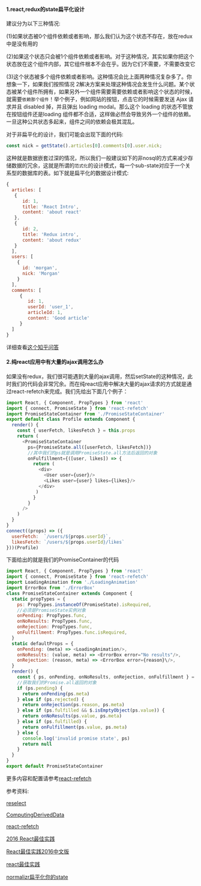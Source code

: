 #### 1.react,redux的state扁平化设计
建议分为以下三种情况:

(1)如果状态被0个组件依赖或者影响，那么我们认为这个状态不存在，放在redux中是没有用的

(2)如果这个状态只会被1个组件依赖或者影响。对于这种情况，其实如果你把这个状态放在这个组件内部，其它组件根本不会在乎。因为它们不需要，不需要改变它

(3)这个状态被多个组件依赖或者影响。这种情况会比上面两种情况复杂多了。你想象一下，如果我们按照情况 2解决方案来处理这种情况会发生什么问题。某个状态被某个组件所拥有，如果另外一个组件需要需要依赖或者影响这个状态的时候，就需要`依赖那个组件`！举个例子，例如网站的按钮，点击它的时候需要发送 Ajax 请求并且 disabled 掉，并且弹出 loading modal。那么这个 loading 的状态不管放在按钮组件还是loading 组件都不合适，这样做必然会导致另外一个组件的依赖。一旦这种公共状态多起来，组件之间的依赖会极其混乱。

对于非扁平化的设计，我们可能会出现下面的代码:
```js
const nick = getState().articles[0].comments[0].user.nick;
```
这种就是数据嵌套过深的情况，所以我们一般建议如下的非nosql的方式来减少存储数据的冗余，这就是所谓的`范式化`的设计模式，每一个sub-state对应于一个关系型的数据库的表。如下就是扁平化的数据设计模式:
```js
{
  articles: [
   {
      id: 1,
      title: 'React Intro',
      content: 'about react'
   },
   {
      id: 2,
      title: 'Redux intro',
      content: 'about redux'
   }
  ],
  users: [
    {
      id: 'morgan',
      nick: 'Morgan'
    }
  ],
  comments: [
     {
        id: 1,
        userId: 'user_1',
        articleId: 1,
        content: 'Good article'
     }
  ]
}
```
详细查看[这个知乎问答](https://www.zhihu.com/question/50888321)

#### 2.纯react应用中有大量的ajax调用怎么办
如果没有redux，我们很可能遇到大量的ajax调用，然后setState的这种情况，此时我们的代码会非常冗余。而在纯react应用中解决大量的ajax请求的方式就是通过react-refetch来完成。我们先给出下面几个例子：
```js
import React, { Component, PropTypes } from 'react'
import { connect, PromiseState } from 'react-refetch'
import PromiseStateContainer from './PromiseStateContainer'
export default class Profile extends Component {
  render() {
    const { userFetch, likesFetch } = this.props 
    return (
      <PromiseStateContainer
        ps={PromiseState.all([userFetch, likesFetch])}
        //其中我们的ps就是调用PromiseState.all方法后返回的对象
        onFulfillment={([user, likes]) => {
          return (
            <div>
              <User user={user}/>
              <Likes user={user} likes={likes}/>
            </div>
           )
          }
        }
      />
    )
  }
}
connect((props) => ({
  userFetch:  `/users/${props.userId}`,
  likesFetch: `/users/${props.userId}/likes`
}))(Profile)
```
下面给出的就是我们的PromiseContainer的代码
```js
import React, { Component, PropTypes } from 'react'
import { connect, PromiseState } from 'react-refetch'
import LoadingAnimation from './LoadingAnimation'
import ErrorBox from './ErrorBox'
class PromiseStateContainer extends Component {
  static propTypes = {
    ps: PropTypes.instanceOf(PromiseState).isRequired,
    //必须是PromiseState实例对象
    onPending: PropTypes.func,
    onNoResults: PropTypes.func,
    onRejection: PropTypes.func,
    onFulfillment: PropTypes.func.isRequired,
  }
  static defaultProps = {
    onPending: (meta) => <LoadingAnimation/>,
    onNoResults: (value, meta) => <ErrorBox error="No results"/>,
    onRejection: (reason, meta) => <ErrorBox error={reason}\/>,
  }
  render() {
    const { ps, onPending, onNoResults, onRejection, onFulfillment } = this.props;
    //获取我们的Promise.all返回的对象
    if (ps.pending) {
      return onPending(ps.meta)
    } else if (ps.rejected) {
      return onRejection(ps.reason, ps.meta)
    } else if (ps.fulfilled && $.isEmptyObject(ps.value)) {
      return onNoResults(ps.value, ps.meta)
    } else if (ps.fulfilled) {
      return onFulfillment(ps.value, ps.meta)
    } else {
      console.log('invalid promise state', ps)
      return null
    }
  }
}
export default PromiseStateContainer
```
更多内容和配置请参考[react-refetch](https://github.com/heroku/react-refetch)



参考资料:

[reselect](https://github.com/reactjs/reselect)

[ComputingDerivedData](http://cn.redux.js.org/docs/recipes/ComputingDerivedData.html)

[react-refetch](https://github.com/heroku/react-refetch)

[2016 React最佳实践](https://blog.risingstack.com/react-js-best-practices-for-2016/)

[React最佳实践2016中文版](http://www.devstore.cn/essay/essayInfo/7663.html)

[react最佳实践](https://www.zhihu.com/question/36516604)

[normalizr扁平化你的state](https://github.com/paularmstrong/normalizr)
